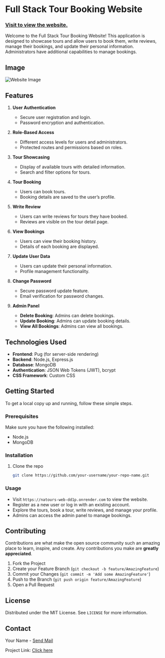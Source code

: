 # Full Stack Tour Booking Website
### [Visit to view the website.](https://natours-web-dd1p.onrender.com) 
Welcome to the Full Stack Tour Booking Website! This application is designed to showcase tours and allow users to book them, write reviews, manage their bookings, and update their personal information. Administrators have additional capabilities to manage bookings.
## Image

![Website Image](https://drive.google.com/uc?export=view&id=1tdnfcKAxhg8zevMtMa__rx9o_ysslWJT)


## Features

1. **User Authentication**
   - Secure user registration and login.
   - Password encryption and authentication.

2. **Role-Based Access**
   - Different access levels for users and administrators.
   - Protected routes and permissions based on roles.

3. **Tour Showcasing**
   - Display of available tours with detailed information.
   - Search and filter options for tours.

4. **Tour Booking**
   - Users can book tours.
   - Booking details are saved to the user’s profile.

5. **Write Review**
   - Users can write reviews for tours they have booked.
   - Reviews are visible on the tour detail page.

6. **View Bookings**
   - Users can view their booking history.
   - Details of each booking are displayed.

7. **Update User Data**
   - Users can update their personal information.
   - Profile management functionality.

8. **Change Password**
   - Secure password update feature.
   - Email verification for password changes.

9. **Admin Panel**
   - **Delete Booking**: Admins can delete bookings.
   - **Update Booking**: Admins can update booking details.
   - **View All Bookings**: Admins can view all bookings.

## Technologies Used

- **Frontend**: Pug (for server-side rendering)
- **Backend**: Node.js, Express.js
- **Database**: MongoDB
- **Authentication**: JSON Web Tokens (JWT), bcrypt
- **CSS Framework**: Custom CSS

## Getting Started

To get a local copy up and running, follow these simple steps.

### Prerequisites

Make sure you have the following installed:

- Node.js
- MongoDB

### Installation

1. Clone the repo
   ```sh
   git clone https://github.com/your-username/your-repo-name.git
### Usage

- Visit `https://natours-web-dd1p.onrender.com` to view the website.
- Register as a new user or log in with an existing account.
- Explore the tours, book a tour, write reviews, and manage your profile.
- Admins can access the admin panel to manage bookings.

## Contributing

Contributions are what make the open source community such an amazing place to learn, inspire, and create. Any contributions you make are **greatly appreciated**.

1. Fork the Project
2. Create your Feature Branch (`git checkout -b feature/AmazingFeature`)
3. Commit your Changes (`git commit -m 'Add some AmazingFeature'`)
4. Push to the Branch (`git push origin feature/AmazingFeature`)
5. Open a Pull Request

## License

Distributed under the MIT License. See `LICENSE` for more information.

## Contact

Your Name - [Send Mail](mailto:gopishaw111@gmail.com)

Project Link: [Click here](https://github.com/Gopisha18072003/Natours)

